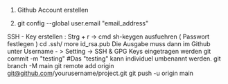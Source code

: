 1. Github Account erstellen


2. git config --global user.email "email_address"


SSH - Key erstellen : 
Strg + r -> cmd
 sh-keygen ausfuehren ( Passwort festlegen )
 cd .ssh/
 more id_rsa.pub
 Die Ausgabe muss dann im Github unter Username - > Setting -> SSH & GPG Keys eingetragen werden
 git commit -m "testing" #Das "testing" kann individuel umbenannt werden.
 git branch -M main
 git remote add origin git@github.com/yourusername/project.git
 git push -u origin main
 

